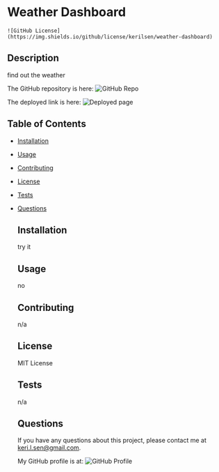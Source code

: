 # Weather Dashboard

    ![GitHub License](https://img.shields.io/github/license/kerilsen/weather-dashboard)

  ## Description

  find out the weather

  The GitHub repository is here: ![GitHub Repo](https://github.com/kerilsen/weather-dashboard)

  The deployed link is here: ![Deployed page](https://kerilsen.github.io/weather-dashboard)

## Table of Contents

- [Installation](#installation)
- [Usage](#usage)
- [Contributing](#contributing)
- [License](#license)
- [Tests](#tests)
- [Questions](#questions)

  ## Installation

  try it

  ## Usage

  no

  ## Contributing

  n/a

  ## License

  MIT License

  ## Tests

  n/a

  ## Questions

  If you have any questions about this project, please contact me at keri.l.sen@gmail.com.

  My GitHub profile is at: ![GitHub Profile](https://github.com/kerilsen)
